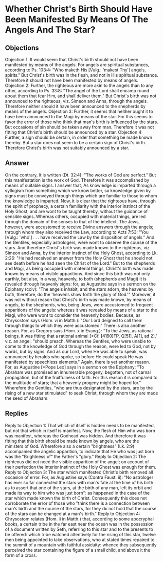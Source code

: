 # Whether Christ's Birth Should Have Been Manifested By Means Of The Angels And The Star?
## Objections
Objection 1: It would seem that Christ's birth should not have been manifested by means of the angels. For angels are spiritual substances, according to Ps. 103:4: "Who maketh His [Vulg.: 'makest Thy'] angels, spirits." But Christ's birth was in the flesh, and not in His spiritual substance. Therefore it should not have been manifested by means of angels.
Objection 2: Further, the righteous are more akin to the angels than to any other, according to Ps. 33:8: "The angel of the Lord shall encamp round about them that fear Him, and shall deliver them." But Christ's birth was not announced to the righteous, viz. Simeon and Anna, through the angels. Therefore neither should it have been announced to the shepherds by means of the angels.
Objection 3: Further, it seems that neither ought it to have been announced to the Magi by means of the star. For this seems to favor the error of those who think that man's birth is influenced by the stars. But occasions of sin should be taken away from man. Therefore it was not fitting that Christ's birth should be announced by a star.
Objection 4: Further, a sign should be certain, in order that something be made known thereby. But a star does not seem to be a certain sign of Christ's birth. Therefore Christ's birth was not suitably announced by a star.
## Answer
On the contrary, It is written (Dt. 32:4): "The works of God are perfect." But this manifestation is the work of God. Therefore it was accomplished by means of suitable signs.
I answer that, As knowledge is imparted through a syllogism from something which we know better, so knowledge given by signs must be conveyed through things which are familiar to those to whom the knowledge is imparted. Now, it is clear that the righteous have, through the spirit of prophecy, a certain familiarity with the interior instinct of the Holy Ghost, and are wont to be taught thereby, without the guidance of sensible signs. Whereas others, occupied with material things, are led through the domain of the senses to that of the intellect. The Jews, however, were accustomed to receive Divine answers through the angels; through whom they also received the Law, according to Acts 7:53: "You [Vulg.: 'who'] . . . have received the Law by the disposition of angels." And the Gentiles, especially astrologers, were wont to observe the course of the stars. And therefore Christ's birth was made known to the righteous, viz. Simeon and Anna, by the interior instinct of the Holy Ghost, according to Lk. 2:26: "He had received an answer from the Holy Ghost that he should not see death before he had seen the Christ of the Lord." But to the shepherds and Magi, as being occupied with material things, Christ's birth was made known by means of visible apparitions. And since this birth was not only earthly, but also, in a way, heavenly, to both (shepherds and Magi) it is revealed through heavenly signs: for, as Augustine says in a sermon on the Epiphany (cciv): "The angels inhabit, and the stars adorn, the heavens: by both, therefore, do the 'heavens show forth the glory of God.'" Moreover, it was not without reason that Christ's birth was made known, by means of angels, to the shepherds, who, being Jews, were accustomed to frequent apparitions of the angels: whereas it was revealed by means of a star to the Magi, who were wont to consider the heavenly bodies. Because, as Chrysostom says (Hom. vi in Matth.): "Our Lord deigned to call them through things to which they were accustomed." There is also another reason. For, as Gregory says (Hom. x in Evang.): "To the Jews, as rational beings, it was fitting that a rational animal [*Cf. [4190]FP, Q[51], A[1], ad 2]," viz. an angel, "should preach. Whereas the Gentiles, who were unable to come to the knowledge of God through the reason, were led to God, not by words, but by signs. And as our Lord, when He was able to speak, was announced by heralds who spoke, so before He could speak He was manifested by speechless elements." Again, there is yet another reason. For, as Augustine [*Pope Leo] says in a sermon on the Epiphany: "To Abraham was promised an innumerable progeny, begotten, not of carnal propagation, but of the fruitfulness of faith. For this reason it is compared to the multitude of stars; that a heavenly progeny might be hoped for." Wherefore the Gentiles, "who are thus designated by the stars, are by the rising of a new star stimulated" to seek Christ, through whom they are made the seed of Abraham.
## Replies
Reply to Objection 1: That which of itself is hidden needs to be manifested, but not that which in itself is manifest. Now, the flesh of Him who was born was manifest, whereas the Godhead was hidden. And therefore it was fitting that this birth should be made known by angels, who are the ministers of God. Wherefore also a certain "brightness" (Lk. 2:9) accompanied the angelic apparition, to indicate that He who was just born was the "Brightness of" the Father's "glory."
Reply to Objection 2: The righteous did not need the visible apparition of the angel; on account of their perfection the interior instinct of the Holy Ghost was enough for them.
Reply to Objection 3: The star which manifested Christ's birth removed all occasion of error. For, as Augustine says (Contra Faust. ii): "No astrologer has ever so far connected the stars with man's fate at the time of his birth as to assert that one of the stars, at the birth of any man, left its orbit and made its way to him who was just born": as happened in the case of the star which made known the birth of Christ. Consequently this does not corroborate the error of those who "think there is a connection between man's birth and the course of the stars, for they do not hold that the course of the stars can be changed at a man's birth."
Reply to Objection 4: Chrysostom relates (Hom. ii in Matth.) that, according to some apocryphal books, a certain tribe in the far east near the ocean was in the possession of a document written by Seth, referring to this star and to the presents to be offered: which tribe watched attentively for the rising of this star, twelve men being appointed to take observations, who at stated times repaired to the summit of a mountain with faithful assiduity: whence they subsequently perceived the star containing the figure of a small child, and above it the form of a cross.